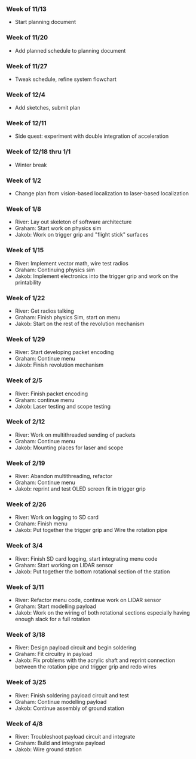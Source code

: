 ### Week of 11/13
* Start planning document
### Week of 11/20
* Add planned schedule to planning document
### Week of 11/27
* Tweak schedule, refine system flowchart
### Week of 12/4
* Add sketches, submit plan
### Week of 12/11
* Side quest: experiment with double integration of acceleration
### Week of 12/18 thru 1/1
* Winter break
### Week of 1/2
* Change plan from vision-based localization to laser-based localization
### Week of 1/8
* River: Lay out skeleton of software architecture
* Graham: Start work on physics sim
* Jakob: Work on trigger grip and "flight stick" surfaces 
### Week of 1/15
* River: Implement vector math, wire test radios
* Graham: Continuing physics sim
* Jakob: Implement electronics into the trigger grip and work on the printability 
### Week of 1/22
* River: Get radios talking
* Graham: Finish physics Sim, start on menu
* Jakob: Start on the rest of the revolution mechanism 
### Week of 1/29
* River: Start developing packet encoding
* Graham: Continue menu
* Jakob: Finish revolution mechanism 
### Week of 2/5
* River: Finish packet encoding
* Graham: continue menu
* Jakob: Laser testing and scope testing 
### Week of 2/12
* River: Work on multithreaded sending of packets
* Graham: Continue menu
* Jakob: Mounting places for laser and scope
### Week of 2/19
* River: Abandon multithreading, refactor
* Graham: Continue menu
* Jakob: reprint and test OLED screen fit in trigger grip
### Week of 2/26
* River: Work on logging to SD card
* Graham: Finish menu
* Jakob: Put together the trigger grip and Wire the rotation pipe 
### Week of 3/4
* River: Finish SD card logging, start integrating menu code
* Graham: Start working on LIDAR sensor
* Jakob: Put together the bottom rotational section of the station 
### Week of 3/11
* River: Refactor menu code, continue work on LIDAR sensor
* Graham: Start modelling payload
* Jakob: Work on the wiring of both rotational sections especially having enough slack for a full rotation
### Week of 3/18
* River: Design payload circuit and begin soldering
* Graham: Fit circuitry in payload
* Jakob: Fix problems with the acrylic shaft and reprint connection between the rotation pipe and trigger grip and redo wires 
### Week of 3/25
* River: Finish soldering payload circuit and test
* Graham: Continue modelling payload
* Jakob: Continue assembly of ground station
### Week of 4/8
* River: Troubleshoot payload circuit and integrate
* Graham: Build and integrate payload
* Jakob: Wire ground station